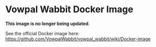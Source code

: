 # Vowpal Wabbit Docker Image

**This image is no longer being updated**.

See the official Docker image here: https://github.com/VowpalWabbit/vowpal_wabbit/wiki/Docker-image
